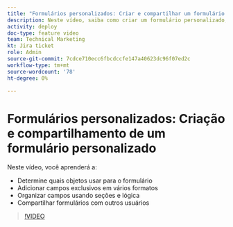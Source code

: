 ```yaml
---
title: "Formulários personalizados: Criar e compartilhar um formulário personalizado"
description: Neste vídeo, saiba como criar um formulário personalizado, adicionar campos exclusivos ao formulário, organizar campos usando seções e lógica e compartilhar formulários com os usuários.
activity: deploy
doc-type: feature video
team: Technical Marketing
kt: Jira ticket
role: Admin
source-git-commit: 7cdce710ecc6fbcdccfe147a40623dc96f07ed2c
workflow-type: tm+mt
source-wordcount: '78'
ht-degree: 0%

---
```


# Formulários personalizados: Criação e compartilhamento de um formulário personalizado

Neste vídeo, você aprenderá a:

* Determine quais objetos usar para o formulário
* Adicionar campos exclusivos em vários formatos
* Organizar campos usando seções e lógica
* Compartilhar formulários com outros usuários

>[!VIDEO](https://video.tv.adobe.com/v/335172/?quality=12)
